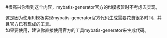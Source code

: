 #很高兴你看到这个内容，mybatis-generator官方的ftl模板暂时不考虑去实现，<br/>

这是因为使用ftl模板实现mybatis-generator官方代码生成需要花费很多时间，并且官方已有现成的工具。<br/>
如果要使用，建议你直接使用官方的工具mybatis-generator来生成代码。
